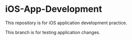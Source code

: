 # iOS-App-Development
This repository is for iOS application development practice.

This branch is for testing application changes.
